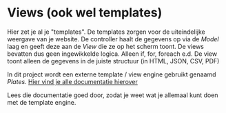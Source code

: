 # Views (ook wel templates)

Hier zet je al je "templates". De templates zorgen voor de uiteindelijke weergave van je website.
De controller haalt de gegevens op via de *Model* laag en geeft deze aan de *View* die ze op het scherm toont.
De views bevatten dus geen ingewikkelde logica. Alleen if, for, foreach e.d.  De view toont alleen de gegevens in de juiste structuur (in HTML, JSON, CSV, PDF)

In dit project wordt een externe template / view engine gebruikt genaamd *Plates*.
[Hier vind je alle documentatie hierover](http://platesphp.com/) 

Lees die documentatie goed door, zodat je weet wat je allemaal kunt doen met de template engine.